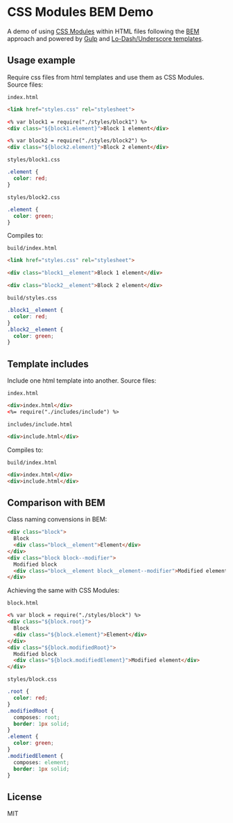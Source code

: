 # CSS Modules BEM Demo
A demo of using [CSS Modules](https://github.com/css-modules/css-modules) within HTML files following the [BEM](http://getbem.com/) approach and powered by [Gulp](https://github.com/gulpjs/gulp) and [Lo-Dash/Underscore templates](https://lodash.com/docs#template).

## Usage example

Require css files from html templates and use them as CSS Modules. Source files:

`index.html`
```html
<link href="styles.css" rel="stylesheet">

<% var block1 = require("./styles/block1") %>
<div class="${block1.element}">Block 1 element</div>

<% var block2 = require("./styles/block2") %>
<div class="${block2.element}">Block 2 element</div>
```

`styles/block1.css`
```css
.element {
  color: red;
}
```

`styles/block2.css`
```css
.element {
  color: green;
}
```

Compiles to:

`build/index.html`
```html
<link href="styles.css" rel="stylesheet">

<div class="block1__element">Block 1 element</div>

<div class="block2__element">Block 2 element</div>
```

`build/styles.css`
```css
.block1__element {
  color: red;
}
.block2__element {
  color: green;
}
```

## Template includes

Include one html template into another. Source files:

`index.html`
```html
<div>index.html</div>
<%= require("./includes/include") %>
```

`includes/include.html`
```html
<div>include.html</div>
```

Compiles to:

`build/index.html`
```html
<div>index.html</div>
<div>include.html</div>
```

## Comparison with BEM

Class naming convensions in BEM:

```html
<div class="block">
  Block
  <div class="block__element">Element</div>
</div>
<div class="block block--modifier">
  Modified block
  <div class="block__element block__element--modifier">Modified element</div>
</div>
```

Achieving the same with CSS Modules:

`block.html`
```html
<% var block = require("./styles/block") %>
<div class="${block.root}">
  Block
  <div class="${block.element}">Element</div>
</div>
<div class="${block.modifiedRoot}">
  Modified block
  <div class="${block.modifiedElement}">Modified element</div>
</div>
```

`styles/block.css`
```css
.root {
  color: red;
}
.modifiedRoot {
  composes: root;
  border: 1px solid;
}
.element {
  color: green;
}
.modifiedElement {
  composes: element;
  border: 1px solid;
}
```

## License

MIT
